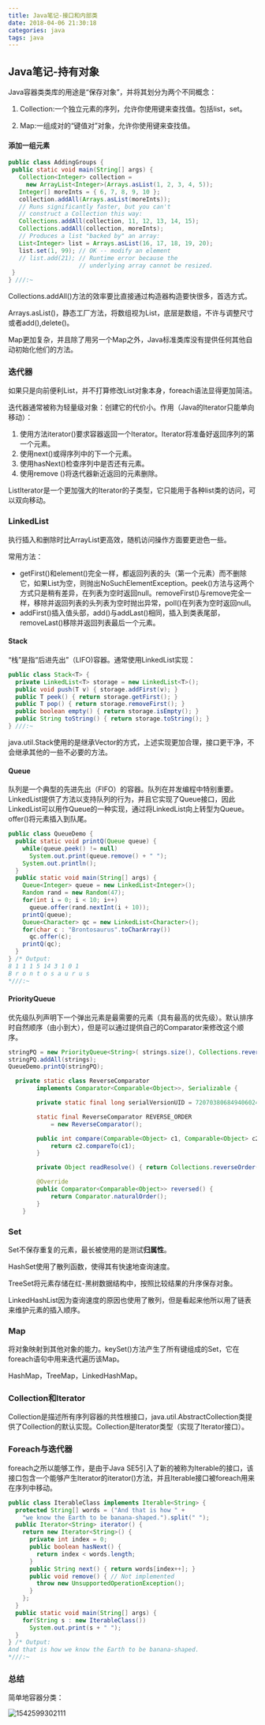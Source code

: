```yaml
---
title: Java笔记-接口和内部类
date: 2018-04-06 21:30:18
categories: java
tags: java
---
```


## Java笔记-持有对象

Java容器类类库的用途是“保存对象”，并将其划分为两个不同概念：

1) Collection:一个独立元素的序列，允许你使用键来查找值。包括list，set。

2) Map:一组成对的“键值对”对象，允许你使用键来查找值。

#### 添加一组元素

 ```java
public class AddingGroups {
  public static void main(String[] args) {
    Collection<Integer> collection =
      new ArrayList<Integer>(Arrays.asList(1, 2, 3, 4, 5));
    Integer[] moreInts = { 6, 7, 8, 9, 10 };
    collection.addAll(Arrays.asList(moreInts));
    // Runs significantly faster, but you can't
    // construct a Collection this way:
    Collections.addAll(collection, 11, 12, 13, 14, 15);
    Collections.addAll(collection, moreInts);
    // Produces a list "backed by" an array:
    List<Integer> list = Arrays.asList(16, 17, 18, 19, 20);
    list.set(1, 99); // OK -- modify an element
    // list.add(21); // Runtime error because the
                     // underlying array cannot be resized.
  }
} ///:~
 ```

 Collections.addAll()方法的效率要比直接通过构造器构造要快很多，首选方式。

Arrays.asList()，静态工厂方法，将数组视为List，底层是数组，不许与调整尺寸或者add(),delete()。 

Map更加复杂，并且除了用另一个Map之外，Java标准类库没有提供任何其他自动初始化他们的方法。

### 迭代器

如果只是向前便利List，并不打算修改List对象本身，foreach语法显得更加简洁。

迭代器通常被称为轻量级对象：创建它的代价小。作用（Java的Iterator只能单向移动）：

1. 使用方法iterator()要求容器返回一个Iterator。Iterator将准备好返回序列的第一个元素。
2. 使用next()或得序列中的下一个元素。
3. 使用hasNext()检查序列中是否还有元素。
4. 使用remove ()将迭代器新近返回的元素删除。

ListIterator是一个更加强大的Iterator的子类型，它只能用于各种list类的访问，可以双向移动。

### LinkedList

执行插入和删除时比ArrayList更高效，随机访问操作方面要更逊色一些。

常用方法：

- getFirst()和element()完全一样，都返回列表的头（第一个元素）而不删除它，如果List为空，则抛出NoSuchElementException。peek()方法与这两个方式只是稍有差异，在列表为空时返回null。removeFirst()与remove完全一样，移除并返回列表的头列表为空时抛出异常，poll()在列表为空时返回null。
- addFirst()插入值头部，add()与addLast()相同，插入到类表尾部，removeLast()移除并返回列表最后一个元素。

#### Stack

“栈”是指“后进先出”（LIFO)容器。通常使用LinkedList实现：

```java
public class Stack<T> {
  private LinkedList<T> storage = new LinkedList<T>();
  public void push(T v) { storage.addFirst(v); }
  public T peek() { return storage.getFirst(); }
  public T pop() { return storage.removeFirst(); }
  public boolean empty() { return storage.isEmpty(); }
  public String toString() { return storage.toString(); }
} ///:~
```

java.util.Stack使用的是继承Vector的方式，上述实现更加合理，接口更干净，不会继承其他的一些不必要的方法。

#### Queue

队列是一个典型的先进先出（FIFO）的容器。队列在并发编程中特别重要。LinkedList提供了方法以支持队列的行为，并且它实现了Queue接口，因此LinkedList可以用作Queue的一种实现，通过将LinkedList向上转型为Queue。offer()将元素插入到队尾。

```java
public class QueueDemo {
  public static void printQ(Queue queue) {
    while(queue.peek() != null)
      System.out.print(queue.remove() + " ");
    System.out.println();
  }
  public static void main(String[] args) {
    Queue<Integer> queue = new LinkedList<Integer>();
    Random rand = new Random(47);
    for(int i = 0; i < 10; i++)
      queue.offer(rand.nextInt(i + 10));
    printQ(queue);
    Queue<Character> qc = new LinkedList<Character>();
    for(char c : "Brontosaurus".toCharArray())
      qc.offer(c);
    printQ(qc);
  }
} /* Output:
8 1 1 1 5 14 3 1 0 1
B r o n t o s a u r u s
*///:~
```

#### PriorityQueue

优先级队列声明下一个弹出元素是最需要的元素（具有最高的优先级）。默认排序时自然顺序（由小到大），但是可以通过提供自己的Comparator来修改这个顺序。

```java
stringPQ = new PriorityQueue<String>( strings.size(), Collections.reverseOrder());
stringPQ.addAll(strings);
QueueDemo.printQ(stringPQ);

  private static class ReverseComparator
        implements Comparator<Comparable<Object>>, Serializable {

        private static final long serialVersionUID = 7207038068494060240L;

        static final ReverseComparator REVERSE_ORDER
            = new ReverseComparator();

        public int compare(Comparable<Object> c1, Comparable<Object> c2) {
            return c2.compareTo(c1);
        }

        private Object readResolve() { return Collections.reverseOrder(); }

        @Override
        public Comparator<Comparable<Object>> reversed() {
            return Comparator.naturalOrder();
        }
    }
```



### Set

Set不保存重复的元素，最长被使用的是测试**归属性**。

HashSet使用了散列函数，使得其有快速地查询速度。

TreeSet将元素存储在红-黑树数据结构中，按照比较结果的升序保存对象。

LinkedHashList因为查询速度的原因也使用了散列，但是看起来他所以用了链表来维护元素的插入顺序。

### Map

将对象映射到其他对象的能力。keySet()方法产生了所有键组成的Set，它在foreach语句中用来迭代遍历该Map。

HashMap，TreeMap，LinkedHashMap。

### Collection和Iterator

Collection是描述所有序列容器的共性根接口，java.util.AbstractCollection类提供了Collection的默认实现。Collection是Iterator类型（实现了Iterator接口）。

### Foreach与迭代器

foreach之所以能够工作，是由于Java SE5引入了新的被称为Iterable的接口，该接口包含一个能够产生Iterator的iterator()方法，并且Iterable接口被foreach用来在序列中移动。

```java
public class IterableClass implements Iterable<String> {
  protected String[] words = ("And that is how " +
    "we know the Earth to be banana-shaped.").split(" ");
  public Iterator<String> iterator() {
    return new Iterator<String>() {
      private int index = 0;
      public boolean hasNext() {
        return index < words.length;
      }
      public String next() { return words[index++]; }
      public void remove() { // Not implemented
        throw new UnsupportedOperationException();
      }
    };
  }	
  public static void main(String[] args) {
    for(String s : new IterableClass())
      System.out.print(s + " ");
  }
} /* Output:
And that is how we know the Earth to be banana-shaped.
*///:~
```

### 总结

简单地容器分类：

![1542599302111](.\images\1542599302111.png)








